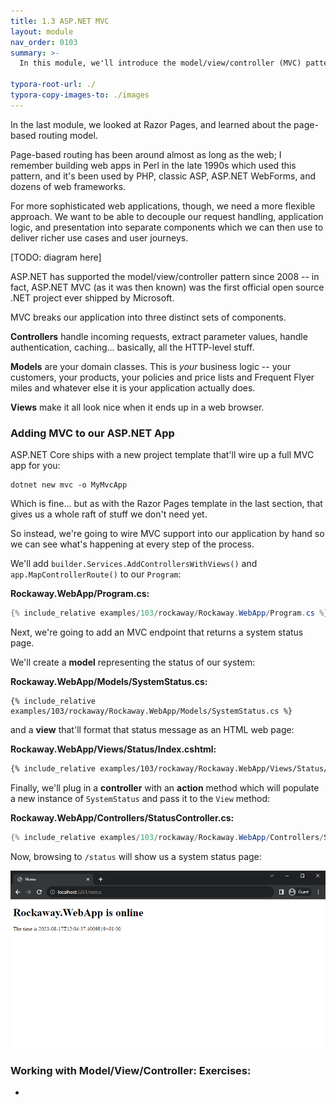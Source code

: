 ```yaml
---
title: 1.3 ASP.NET MVC
layout: module
nav_order: 0103
summary: >-
  In this module, we'll introduce the model/view/controller (MVC) pattern, and learn how ASP.NET Core implements support for applications which use this pattern.

typora-root-url: ./
typora-copy-images-to: ./images
---
```


In the last module, we looked at Razor Pages, and learned about the page-based routing model.

Page-based routing has been around almost as long as the web; I remember building web apps in Perl in the late 1990s which used this pattern, and it's been used by PHP, classic ASP, ASP.NET WebForms, and dozens of web frameworks.

For more sophisticated web applications, though, we need a more flexible approach. We want to be able to decouple our request handling, application logic, and presentation into separate components which we can then use to deliver richer use cases and user journeys.

[TODO: diagram here]

ASP.NET has supported the model/view/controller pattern since 2008 -- in fact, ASP.NET MVC (as it was then known) was the first official open source .NET project ever shipped by Microsoft.

MVC breaks our application into three distinct sets of components.

**Controllers** handle incoming requests, extract parameter values, handle authentication, caching... basically, all the HTTP-level stuff.

**Models** are your domain classes. This is *your* business logic -- your customers, your products, your policies and price lists and Frequent Flyer miles and whatever else it is your application actually does.

**Views** make it all look nice when it ends up in a web browser.

### Adding MVC to our ASP.NET App

ASP.NET Core ships with a new project template that'll wire up a full MVC app for you:

```
dotnet new mvc -o MyMvcApp
```

Which is fine... but as with the Razor Pages template in the last section, that gives us a whole raft of stuff we don't need yet.

So instead, we're going to wire MVC support into our application by hand so we can see what's happening at every step of the process.

We'll add `builder.Services.AddControllersWithViews()` and `app.MapControllerRoute()` to our `Program`:

**Rockaway.WebApp/Program.cs:**

```csharp
{% include_relative examples/103/rockaway/Rockaway.WebApp/Program.cs %}
```

Next, we're going to add an MVC endpoint that returns a system status page.

We'll create a **model** representing the status of our system:

**Rockaway.WebApp/Models/SystemStatus.cs:**

```
{% include_relative examples/103/rockaway/Rockaway.WebApp/Models/SystemStatus.cs %}
```

and a **view** that'll format that status message as an HTML web page:

**Rockaway.WebApp/Views/Status/Index.cshtml:**

```html
{% include_relative examples/103/rockaway/Rockaway.WebApp/Views/Status/Index.cshtml %}
```

Finally, we'll plug in a **controller** with an **action** method which will populate a new instance of `SystemStatus` and pass it to the `View` method:

**Rockaway.WebApp/Controllers/StatusController.cs:**

```csharp
{% include_relative examples/103/rockaway/Rockaway.WebApp/Controllers/StatusController.cs %}
```

Now, browsing to `/status` will show us a system status page:

![image-20230817120650987](/images/image-20230817120650987.png)





### Working with Model/View/Controller: Exercises:

* 








